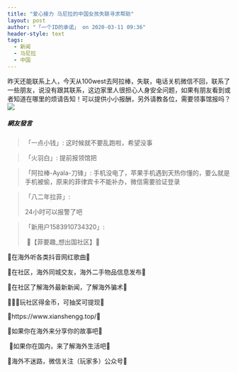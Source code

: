 ```yaml
---
title: "爱心接力 马尼拉的中国女孩失联寻求帮助"
layout: post
author: "「一个ID的承诺」 on 2020-03-11 09:36"
header-style: text
tags:
  - 新闻
  - 马尼拉
  - 中国
---
```


昨天还能联系上人，今天从100west去阿拉棒，失联，电话关机微信不回，联系了一些朋友，说没有跟其联系，这边家里人很担心人身安全问题，如果有朋友看到或者知道在哪里的烦请告知！可以提供小小报酬，另外请教各位，需要领事馆报吗？
<input type="hidden" value="菲乐园提供"><br>
<img src="http://images.feileyuan.com/images/ueditor/2020031109360000371635.jpg">

##### 網友發言 
> 「一点小钱」:
> 这时候就不要乱跑啦，希望没事

> 「火羽白」:
> 提前报领馆把

> 「阿拉棒-Ayala-刀锋」:
> 手机没电了，苹果手机遇到天热你懂的，要么就是手机被偷，原来的菲律宾卡不能补办，微信需要验证登录

> 「八二年拉菲」:
> <p>24小时可以报警了吧</p>

> 「新用户1583910734320」:
> <p>&nbsp;💎【菲要趣_想出国社区】💎</p>
<p>💎在海外听各类抖音网红歌曲💎</p>
<p>💎在社区，海外同城交友，海外二手物品信息发布💎</p>
<p>💎在社区了解海外最新新闻，了解海外骗术💎</p>
<p>💎💎💎玩社区得金币，可抽奖可提现💎</p>
<p>💎https://www.xianshengg.top/💎</p>
<p>💎如果你在海外来分享你的故事吧💎</p>
<p>&nbsp;💎如果你在国内，来了解海外生活吧💎</p>
<p>💎海外不迷路，微信关注（玩家多）公众号💎</p>



